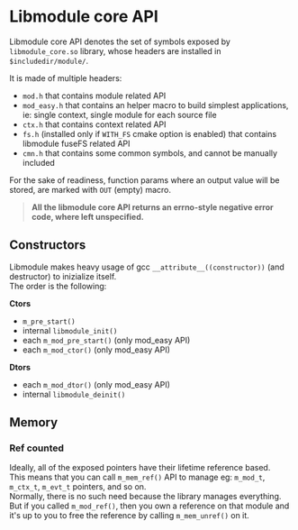 # Libmodule core API

Libmodule core API denotes the set of symbols exposed by `libmodule_core.so` library, whose headers are installed in `$includedir/module/`.  

It is made of multiple headers:  

* `mod.h` that contains module related API  
* `mod_easy.h` that contains an helper macro to build simplest applications, ie: single context, single module for each source file  
* `ctx.h` that contains context related API  
* `fs.h` (installed only if `WITH_FS` cmake option is enabled) that contains libmodule fuseFS related API  
* `cmn.h` that contains some common symbols, and cannot be manually included  

For the sake of readiness, function params where an output value will be stored, are marked with `OUT` (empty) macro.  

> **All the libmodule core API returns an errno-style negative error code, where left unspecified.**

## Constructors

Libmodule makes heavy usage of gcc `__attribute__((constructor))` (and destructor) to inizialize itself.  
The order is the following:

**Ctors**
* `m_pre_start()`
* internal `libmodule_init()`
* each `m_mod_pre_start()` (only mod_easy API)
* each `m_mod_ctor()` (only mod_easy API)

**Dtors**
* each `m_mod_dtor()` (only mod_easy API)
* internal `libmodule_deinit()`

## Memory

### Ref counted

Ideally, all of the exposed pointers have their lifetime reference based.  
This means that you can call `m_mem_ref()` API to manage eg: `m_mod_t`, `m_ctx_t`, `m_evt_t` pointers, and so on.  
Normally, there is no such need because the library manages everything.  
But if you called `m_mod_ref()`, then you own a reference on that module and it's up to you to free the reference by calling `m_mem_unref()` on it.  
